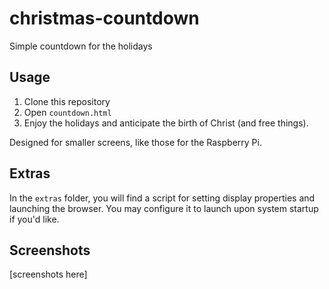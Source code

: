 # christmas-countdown
Simple countdown for the holidays

## Usage
1) Clone this repository
2) Open `countdown.html`
3) Enjoy the holidays and anticipate the birth of Christ (and free things).

Designed for smaller screens, like those for the Raspberry Pi.

## Extras
In the `extras` folder, you will find a script for setting display properties and launching the browser. You may configure it to launch upon system startup if you'd like.

## Screenshots
[screenshots here]
